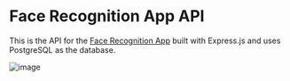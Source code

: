 # Face Recognition App API

This is the API for the [Face Recognition App](https://github.com/VasilTsvetkov/face-recognition-app) built with Express.js and uses PostgreSQL as the database.

![image](https://github.com/VasilTsvetkov/face-recognition-app-api/assets/84472315/df757f92-9834-4af3-bbb1-76440f0eb0a0)
